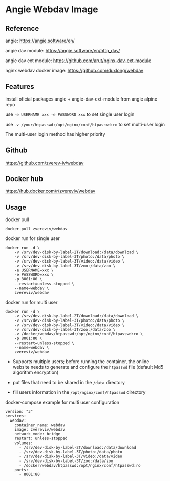 # Angie Webdav Image

## Reference

angie: https://angie.software/en/

angie dav module: https://angie.software/en/http_dav/ 

angie dav ext module: https://github.com/arut/nginx-dav-ext-module

nginx webdav docker image: https://github.com/duxlong/webdav

## Features

install oficial packages angie + angie-dav-ext-module from angie alpine repo

use `-e USERNAME xxx -e PASSWORD xxx` to set single user login

use `-v /your/htpasswd:/opt/nginx/conf/htpasswd:ro` to set multi-user login

The multi-user login method has higher priority

## Github

https://github.com/zverev-iv/webdav

## Docker hub

https://hub.docker.com/r/zvereviv/webdav

## Usage

docker pull
```
docker pull zvereviv/webdav
```

docker run for single user
```
docker run -d \
    -v /srv/dev-disk-by-label-2T/download:/data/download \
    -v /srv/dev-disk-by-label-3T/photo:/data/photo \
    -v /srv/dev-disk-by-label-3T/video:/data/video \
    -v /srv/dev-disk-by-label-3T/zoo:/data/zoo \
    -e USERNAME=xxx \
    -e PASSWORD=xxx \
    -p 8001:80 \
    --restart=unless-stopped \
    --name=webdav \
    zvereviv/webdav
```

docker run for multi user
```
docker run -d \
    -v /srv/dev-disk-by-label-2T/download:/data/download \
    -v /srv/dev-disk-by-label-3T/photo:/data/photo \
    -v /srv/dev-disk-by-label-3T/video:/data/video \
    -v /srv/dev-disk-by-label-3T/zoo:/data/zoo \
    -v /docker/webdav/htpasswd:/opt/nginx/conf/htpasswd:ro \
    -p 8001:80 \
    --restart=unless-stopped \
    --name=webdav \
    zvereviv/webdav
```

- Supports multiple users; before running the container, the online website needs to generate and configure the `htpasswd` file (default Md5 algorithm encryption)

- put files that need to be shared in the `/data` directory

- fill users information in the `/opt/nginx/conf/htpasswd` directory

docker-compose example for multi user configuration
```
version: "3"
services:
  webdav:
    container_name: webdav
    image: zvereviv/webdav
    network_mode: bridge
    restart: unless-stopped
    volumes:
      - /srv/dev-disk-by-label-2T/download:/data/download
      - /srv/dev-disk-by-label-3T/photo:/data/photo
      - /srv/dev-disk-by-label-3T/video:/data/video
      - /srv/dev-disk-by-label-3T/zoo:/data/zoo
      - /docker/webdav/htpasswd:/opt/nginx/conf/htpasswd:ro
    ports:
      - 8001:80
```